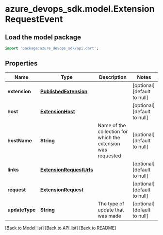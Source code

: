 # azure_devops_sdk.model.ExtensionRequestEvent

## Load the model package
```dart
import 'package:azure_devops_sdk/api.dart';
```

## Properties
Name | Type | Description | Notes
------------ | ------------- | ------------- | -------------
**extension** | [**PublishedExtension**](PublishedExtension.md) |  | [optional] [default to null]
**host** | [**ExtensionHost**](ExtensionHost.md) |  | [optional] [default to null]
**hostName** | **String** | Name of the collection for which the extension was requested | [optional] [default to null]
**links** | [**ExtensionRequestUrls**](ExtensionRequestUrls.md) |  | [optional] [default to null]
**request** | [**ExtensionRequest**](ExtensionRequest.md) |  | [optional] [default to null]
**updateType** | **String** | The type of update that was made | [optional] [default to null]

[[Back to Model list]](../README.md#documentation-for-models) [[Back to API list]](../README.md#documentation-for-api-endpoints) [[Back to README]](../README.md)


